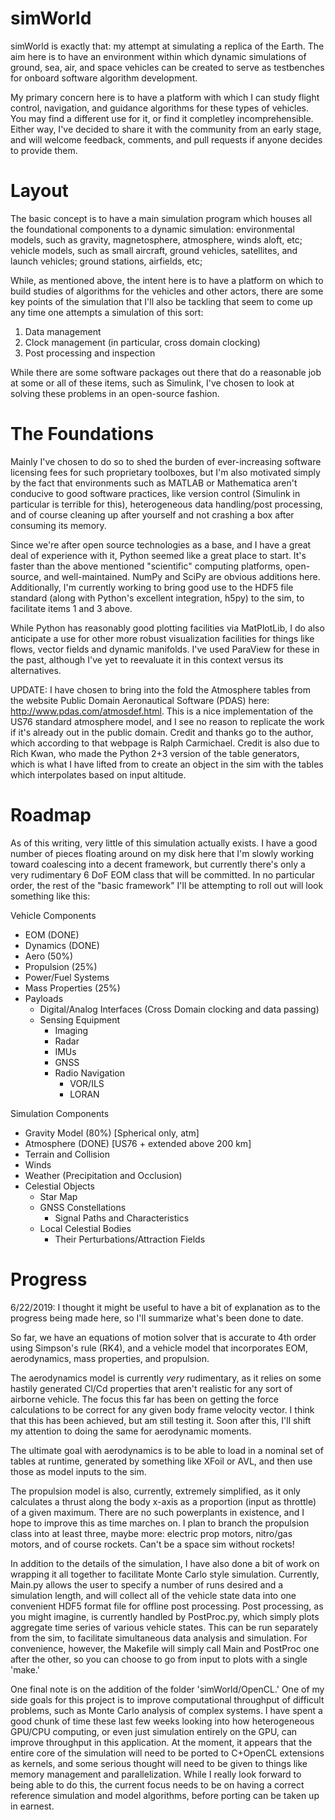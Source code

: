# simWorld

simWorld is exactly that: my attempt at simulating a replica of the
Earth. The aim here is to have an environment within which dynamic
simulations of ground, sea, air, and space vehicles can be created to
serve as testbenches for onboard software algorithm development. 

My primary concern here is to have a platform with which I can study
flight control, navigation, and guidance algorithms for these types of
vehicles. You may find a different use for it, or find it completley
incomprehensible. Either way, I've decided to share it with the
community from an early stage, and will welcome feedback, comments,
and pull requests if anyone decides to provide them. 

# Layout

The basic concept is to have a main simulation program which houses
all the foundational components to a dynamic simulation: environmental
models, such as gravity, magnetosphere, atmosphere, winds aloft, etc;
vehicle models, such as small aircraft, ground vehicles, satellites,
and launch vehicles; ground stations, airfields, etc; 

While, as mentioned above, the intent here is to have a platform on
which to build studies of algorithms for the vehicles and other
actors, there are some key points of the simulation that I'll also be
tackling that seem to come up any time one attempts a simulation of
this sort:

1) Data management
2) Clock management (in particular, cross domain clocking)
3) Post processing and inspection

While there are some software packages out there that do a reasonable
job at some or all of these items, such as Simulink, I've chosen to
look at solving these problems in an open-source fashion. 

# The Foundations

Mainly I've chosen to do so to shed the burden of ever-increasing
software licensing fees for such proprietary toolboxes, but I'm also
motivated simply by the fact that environments such as MATLAB or
Mathematica aren't conducive to good software practices, like version
control (Simulink in particular is terrible for this), heterogeneous
data handling/post processing, and of course cleaning up after
yourself and not crashing a box after consuming its memory.

Since we're after open source technologies as a base, and I have a
great deal of experience with it, Python seemed like a great place to
start. It's faster than the above mentioned "scientific" computing
platforms, open-source, and well-maintained. NumPy and SciPy are
obvious additions here. Additionally, I'm currently working to bring
good use to the HDF5 file standard (along with Python's excellent
integration, h5py) to the sim, to facilitate items 1 and 3 above. 

While Python has reasonably good plotting facilities via MatPlotLib, I
do also anticipate a use for other more robust visualization
facilities for things like flows, vector fields and dynamic
manifolds. I've used ParaView for these in the past, although I've yet
to reevaluate it in this context versus its alternatives. 

UPDATE: I have chosen to bring into the fold the Atmosphere tables
from the website Public Domain Aeronautical Software (PDAS) here:
http://www.pdas.com/atmosdef.html. This is a nice implementation of
the US76 standard atmosphere model, and I see no reason to replicate
the work if it's already out in the public domain. Credit and thanks
go to the author, which according to that webpage is Ralph
Carmichael. Credit is also due to Rich Kwan, who made the Python 2+3
version of the table generators, which is what I have lifted from to
create an object in the sim with the tables which interpolates based
on input altitude.

# Roadmap

As of this writing, very little of this simulation actually exists. I
have a good number of pieces floating around on my disk here that I'm
slowly working toward coalescing into a decent framework, but
currently there's only a very rudimentary 6 DoF EOM class that will be
committed. In no particular order, the rest of the "basic framework"
I'll be attempting to roll out will look something like this: 

Vehicle Components
- EOM (DONE)
- Dynamics (DONE)
- Aero (50%)
- Propulsion (25%)
- Power/Fuel Systems
- Mass Properties (25%)
- Payloads
  - Digital/Analog Interfaces (Cross Domain clocking and data passing)
  - Sensing Equipment
	- Imaging
	- Radar
	- IMUs
	- GNSS
	- Radio Navigation
		- VOR/ILS
		- LORAN

Simulation Components
- Gravity Model (80%) [Spherical only, atm]
- Atmosphere (DONE) [US76 + extended above 200 km]
- Terrain and Collision
- Winds
- Weather (Precipitation and Occlusion)
- Celestial Objects
  - Star Map
  - GNSS Constellations
	- Signal Paths and Characteristics
  - Local Celestial Bodies
	- Their Perturbations/Attraction Fields

# Progress

6/22/2019: I thought it might be useful to have a bit of explanation
as to the progress being made here, so I'll summarize what's been done
to date.

So far, we have an equations of motion solver that is accurate to 4th
order using Simpson's rule (RK4), and a vehicle model that
incorporates EOM, aerodynamics, mass properties, and propulsion. 

The aerodynamics model is currently *very* rudimentary, as it relies
on some hastily generated Cl/Cd properties that aren't realistic for
any sort of airborne vehicle. The focus this far has been on getting
the force calculations to be correct for any given body frame velocity
vector. I think that this has been achieved, but am still testing
it. Soon after this, I'll shift my attention to doing the same for
aerodynamic moments. 

The ultimate goal with aerodynamics is to be able to load in a nominal
set of tables at runtime, generated by something like XFoil or AVL,
and then use those as model inputs to the sim.

The propulsion model is also, currently, extremely simplified, as it
only calculates a thrust along the body x-axis as a proportion (input
as throttle) of a given maximum. There are no such powerplants in
existence, and I hope to improve this as time marches on. I plan to
branch the propulsion class into at least three, maybe more: electric
prop motors, nitro/gas motors, and of course rockets. Can't be a space
sim without rockets!

In addition to the details of the simulation, I have also done a bit
of work on wrapping it all together to facilitate Monte Carlo style
simulation. Currently, Main.py allows the user to specify a number of
runs desired and a simulation length, and will collect all of the
vehicle state data into one convenient HDF5 format file for offline
post processing. Post processing, as you might imagine, is currently
handled by PostProc.py, which simply plots aggregate time series of
various vehicle states. This can be run separately from the sim, to
facilitate simultaneous data analysis and simulation. For convenience,
however, the Makefile will simply call Main and PostProc one after the
other, so you can choose to go from input to plots with a single 'make.'

One final note is on the addition of the folder 'simWorld/OpenCL.' One
of my side goals for this project is to improve computational
throughput of difficult problems, such as Monte Carlo analysis of
complex systems. I have spent a good chunk of time these last few
weeks looking into how heterogeneous GPU/CPU computing, or even just
simulation entirely on the GPU, can improve throughput in this
application. At the moment, it appears that the entire core of the
simulation will need to be ported to C+OpenCL extensions as kernels,
and some serious thought will need to be given to things like memory
management and parallelization. While I really look forward to being
able to do this, the current focus needs to be on having a correct
reference simulation and model algorithms, before porting can be taken
up in earnest.

